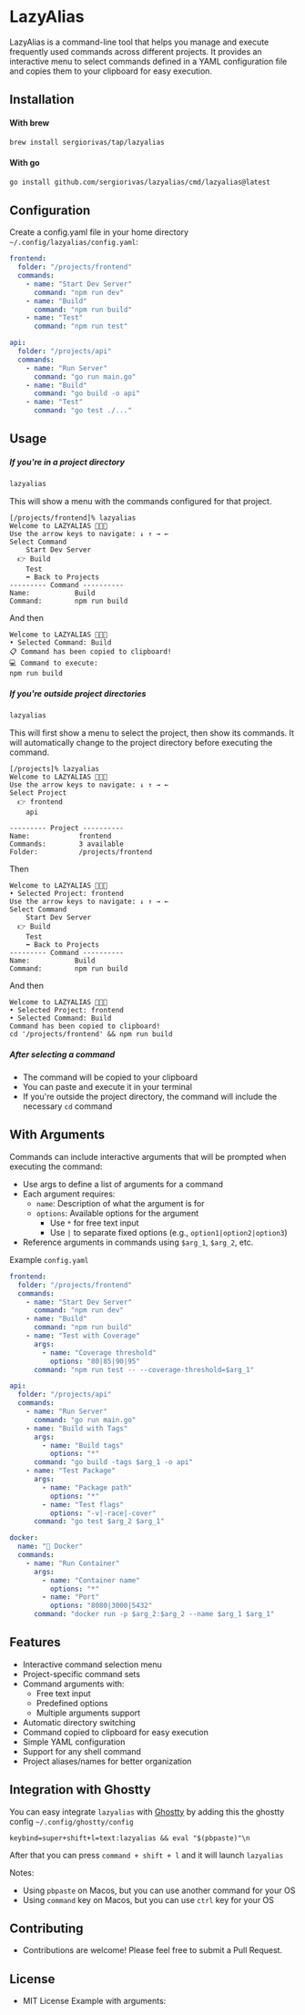 # LazyAlias

LazyAlias is a command-line tool that helps you manage and execute frequently used commands across different projects. It provides an interactive menu to select commands defined in a YAML configuration file and copies them to your clipboard for easy execution.

## Installation

#### With brew

```bash
brew install sergiorivas/tap/lazyalias
```

#### With go

```bash
go install github.com/sergiorivas/lazyalias/cmd/lazyalias@latest
```

## Configuration
Create a config.yaml file in your home directory `~/.config/lazyalias/config.yaml`:

```yaml
frontend:
  folder: "/projects/frontend"
  commands:
    - name: "Start Dev Server"
      command: "npm run dev"
    - name: "Build"
      command: "npm run build"
    - name: "Test"
      command: "npm run test"

api:
  folder: "/projects/api"
  commands:
    - name: "Run Server"
      command: "go run main.go"
    - name: "Build"
      command: "go build -o api"
    - name: "Test"
      command: "go test ./..."
```

## Usage
##### If you're in a project directory

```bash
lazyalias
```
This will show a menu with the commands configured for that project.

```
[/projects/frontend]% lazyalias
Welcome to LAZYALIAS 🎉🎉🎉
Use the arrow keys to navigate: ↓ ↑ → ←
Select Command
    Start Dev Server
  👉 Build
    Test
    ⬅️ Back to Projects
--------- Command ----------
Name:           Build
Command:        npm run build
```

And then

```
Welcome to LAZYALIAS 🎉🎉🎉
• Selected Command: Build
📋 Command has been copied to clipboard!
💻 Command to execute:
npm run build
```

##### If you're outside project directories
```bash
lazyalias
```
This will first show a menu to select the project, then show its commands. It will automatically change to the project directory before executing the command.

```
[/projects]% lazyalias
Welcome to LAZYALIAS 🎉🎉🎉
Use the arrow keys to navigate: ↓ ↑ → ←
Select Project
  👉 frontend
    api

--------- Project ----------
Name:            frontend
Commands:        3 available
Folder:          /projects/frontend
```

Then

```
Welcome to LAZYALIAS 🎉🎉🎉
• Selected Project: frontend
Use the arrow keys to navigate: ↓ ↑ → ←
Select Command
    Start Dev Server
  👉 Build
    Test
    ⬅️ Back to Projects
--------- Command ----------
Name:           Build
Command:        npm run build
```

And then

```
Welcome to LAZYALIAS 🎉🎉🎉
• Selected Project: frontend
• Selected Command: Build
Command has been copied to clipboard!
cd '/projects/frontend' && npm run build
```

##### After selecting a command
- The command will be copied to your clipboard
- You can paste and execute it in your terminal
- If you're outside the project directory, the command will include the necessary `cd` command

## With Arguments
Commands can include interactive arguments that will be prompted when executing the command:

- Use args to define a list of arguments for a command
- Each argument requires:
  - `name`: Description of what the argument is for
  - `options`: Available options for the argument
      - Use `*` for free text input
      - Use `|` to separate fixed options (e.g., `option1|option2|option3`)
- Reference arguments in commands using `$arg_1`, `$arg_2`, etc.

Example `config.yaml`
```yaml
frontend:
  folder: "/projects/frontend"
  commands:
    - name: "Start Dev Server"
      command: "npm run dev"
    - name: "Build"
      command: "npm run build"
    - name: "Test with Coverage"
      args:
        - name: "Coverage threshold"
          options: "80|85|90|95"
      command: "npm run test -- --coverage-threshold=$arg_1"

api:
  folder: "/projects/api"
  commands:
    - name: "Run Server"
      command: "go run main.go"
    - name: "Build with Tags"
      args:
        - name: "Build tags"
          options: "*"
      command: "go build -tags $arg_1 -o api"
    - name: "Test Package"
      args:
        - name: "Package path"
          options: "*"
        - name: "Test flags"
          options: "-v|-race|-cover"
      command: "go test $arg_2 $arg_1"

docker:
  name: "🐳 Docker"
  commands:
    - name: "Run Container"
      args:
        - name: "Container name"
          options: "*"
        - name: "Port"
          options: "8080|3000|5432"
      command: "docker run -p $arg_2:$arg_2 --name $arg_1 $arg_1"
```

## Features
- Interactive command selection menu
- Project-specific command sets
- Command arguments with:
  - Free text input
  - Predefined options
  - Multiple arguments support
- Automatic directory switching
- Command copied to clipboard for easy execution
- Simple YAML configuration
- Support for any shell command
- Project aliases/names for better organization

## Integration with Ghostty
You can easy integrate `lazyalias` with [Ghostty](https://ghostty.org/) by adding this the ghostty config `~/.config/ghostty/config`

```
keybind=super+shift+l=text:lazyalias && eval "$(pbpaste)"\n
```

After that you can press `command + shift + l` and it will launch `lazyalias`

Notes:
  - Using `pbpaste` on Macos, but you can use another command for your OS
  - Using `command` key on Macos, but you can use `ctrl` key for your OS

## Contributing
- Contributions are welcome! Please feel free to submit a Pull Request.

## License
- MIT License
Example with arguments:
